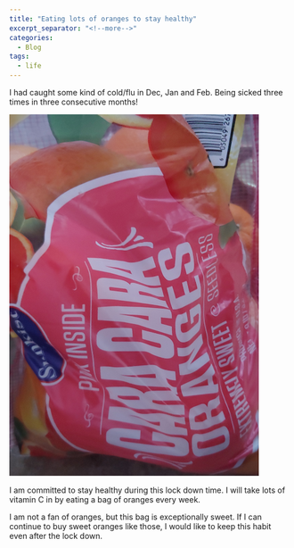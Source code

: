 ```yaml
---
title: "Eating lots of oranges to stay healthy"
excerpt_separator: "<!--more-->"
categories:
  - Blog
tags:
  - life
---
```


I had caught some kind of cold/flu in Dec, Jan and Feb. Being sicked three times in three consecutive months!

![alt](images/oranges.png)

I am committed to stay healthy during this lock down time. I will take lots of vitamin C in by eating a bag of oranges every week. 

<!--more-->

I am not a fan of oranges, but this bag is exceptionally sweet. If I can continue to buy sweet oranges like those, I would like to keep this habit even after the lock down.
